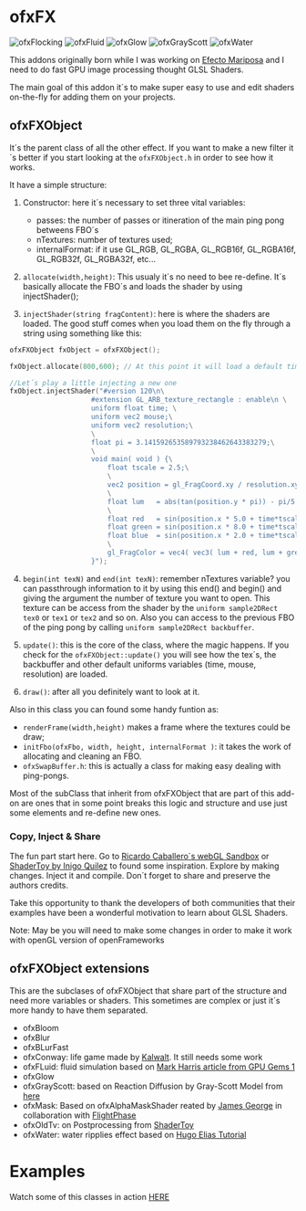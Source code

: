 # ofxFX #
![ofxFlocking](http://patriciogonzalezvivo.com/images/flock.png) ![ofxFluid](http://patriciogonzalezvivo.com/images/fluid.png) ![ofxGlow](http://patriciogonzalezvivo.com/images/oldTv.png) ![ofxGrayScott](http://patriciogonzalezvivo.com/images/grayScott.png) ![ofxWater](http://patriciogonzalezvivo.com/images/water.png)

This addons originally born while I was working on [Efecto Mariposa](http://patriciogonzalezvivo.com/butterfly.html "Efecto Mariposa") and I need to do fast GPU image processing thought GLSL Shaders.

The main goal of this addon it´s to make super easy to use and edit shaders on-the-fly for adding them on your projects.

## ofxFXObject ##
It´s the parent class of all the other effect. If you want to make a new filter it´s better if you start looking at the ```ofxFXObject.h``` in order to see how it works. 

It have a simple structure:
1. Constructor: here it´s necessary to set three vital variables: 
    - passes: the number of passes or itineration of the main ping pong betweens FBO´s  
    - nTextures: number of textures used;
    - internalFormat: if it use GL_RGB, GL_RGBA, GL_RGB16f, GL_RGBA16f, GL_RGB32f, GL_RGBA32f, etc...
    
2. ```allocate(width,height)```: This usualy it´s no need to bee re-define. It´s basically allocate the FBO´s and loads the shader by using injectShader();

3. ```injectShader(string fragContent)```: here is where the shaders are loaded. The good stuff comes when you load them on the fly through a string using something like this:

```c++
ofxFXObject fxObject = ofxFXObject();

fxObject.allocate(800,600); // At this point it will load a default timer shader

//Let´s play a little injecting a new one
fxObject.injectShader("#version 120\n\
                    #extension GL_ARB_texture_rectangle : enable\n \
                    uniform float time; \
                    uniform vec2 mouse;\
                    uniform vec2 resolution;\
                    \
                    float pi = 3.141592653589793238462643383279;\
                    \
                    void main( void ) {\
                        float tscale = 2.5;\
                        \
                        vec2 position = gl_FragCoord.xy / resolution.xy;\
                        \
                        float lum   = abs(tan(position.y * pi)) - pi/5.0;\
                        \
                        float red   = sin(position.x * 5.0 + time*tscale*1.00) * 2.0 - 1.0;\
                        float green = sin(position.x * 8.0 + time*tscale*1.33) * 2.0 - 1.0;\
                        float blue  = sin(position.x * 2.0 + time*tscale*1.93) * 2.0 - 1.0;\
                        \
                        gl_FragColor = vec4( vec3( lum + red, lum + green, lum + blue ), 1.0 );\
                    }"); 
```

4. ```begin(int texN)``` and ```end(int texN)```: remember nTextures variable? you can passthrough information to it by using this end() and begin() and giving the argument the number of texture you want to open. This texture can be access from the shader by the ```uniform sample2DRect tex0``` or ```tex1``` or ```tex2``` and so on. Also you can access to the previous FBO of the ping pong by calling ```uniform sample2DRect backbuffer```. 

5. ```update()```: this is the core of the class, where the magic happens. If you check  for the ```ofxFXObject::update()``` you will see how the tex´s, the backbuffer and other default uniforms variables (time, mouse, resolution) are loaded.

6. ```draw()```: after all you definitely want to look at it.


Also in this class you can found some handy funtion as:

* ```renderFrame(width,height)``` makes a frame where the textures could be draw;
* ```initFbo(ofxFbo, width, height, internalFormat )```: it takes the work of allocating and cleaning an FBO.
* ```ofxSwapBuffer.h```: this is actually a class for making easy dealing with ping-pongs.

Most of the subClass that inherit from ofxFXObject that are part of this add-on are ones that in some point breaks this logic and structure and use just some elements and re-define new ones.

### Copy, Inject & Share ###
The fun part start here. Go to [Ricardo Caballero´s webGL Sandbox](http://mrdoob.com/projects/glsl_sandbox/) or [ShaderToy by Inigo Quilez](http://www.iquilezles.org/apps/shadertoy/) to found some inspiration. Explore by making changes. Inject it and compile. 
Don´t forget to share and preserve the authors credits.

Take this opportunity to thank the developers of both communities that their examples have been a wonderful motivation to learn about GLSL Shaders.

Note: May be you will need to make some changes in order to make it work with openGL version of openFrameworks

## ofxFXObject extensions ##
This are the subclases of ofxFXObject that share part of the structure and need more variables or shaders. This sometimes are complex or just it´s more handy to have them separated.

* ofxBloom
* ofxBlur
* ofxBLurFast
* ofxConway: life game made by [Kalwalt](http://www.kalwaltart.it/). It still needs some work
* ofxFLuid: fluid simulation based on [Mark Harris article from GPU Gems 1](http://http.developer.nvidia.com/GPUGems/gpugems_ch38.html)
* ofxGlow
* ofxGrayScott: based on Reaction Diffusion by Gray-Scott Model from [here](http://mrob.com/pub/comp/xmorphia/)
* ofxMask: Based on ofxAlphaMaskShader reated by [James George](http://www.jamesgeorge.org) in collaboration with [FlightPhase](http://www.flightphase.com)
* ofxOldTv: on Postprocessing from [ShaderToy](http://www.iquilezles.org/apps/shadertoy/)
* ofxWater: water ripplies effect based on [Hugo Elias Tutorial](http://freespace.virgin.net/hugo.elias/graphics/x_water.htm)

# Examples #
Watch some of this classes in action [HERE](http://www.patriciogonzalezvivo.com/blog/?p=488)
